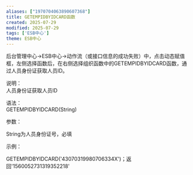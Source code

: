 ```yaml
---
aliases: ["1970704063890607368"]
title: GETEMPIDBYIDCARD函数
created: 2025-07-29
modified: 2025-07-29
tags: ['ESB中心']
theme: ESB中心
---
```


后台管理中心->ESB中心->动作流（或接口信息的成功失败）中，点击动态赋值框，左侧选择函数后，在右侧选择组织函数中的GETEMPIDBYIDCARD函数，通过人员身份证获取人员ID。

说明：  
人员身份证获取人员ID

语法：  
GETEMPIDBYIDCARD(String)

参数：

String为人员身份证号，必填

示例：

GETEMPIDBYIDCARD('43070319980706334X')；返回'1560052731319352218'